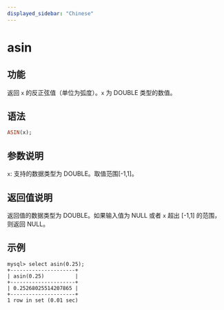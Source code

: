 ```yaml
---
displayed_sidebar: "Chinese"
---
```


# asin

## 功能

返回 `x` 的反正弦值（单位为弧度）。`x` 为 DOUBLE 类型的数值。

## 语法

```Haskell
ASIN(x);
```

## 参数说明

`x`: 支持的数据类型为 DOUBLE。取值范围[-1,1]。

## 返回值说明

返回值的数据类型为 DOUBLE。如果输入值为 NULL 或者 `x` 超出 [-1,1] 的范围，则返回 NULL。

## 示例

```Plain Text
mysql> select asin(0.25);
+---------------------+
| asin(0.25)          |
+---------------------+
| 0.25268025514207865 |
+---------------------+
1 row in set (0.01 sec)
```

